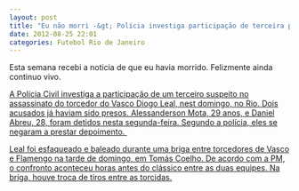 ```yaml
---
layout: post
title: "Eu não morri -&gt; Polícia investiga participação de terceira pessoa em morte de torcedor vascaíno"
date: 2012-08-25 22:01
categories: Futebol Rio de Janeiro
---
```


Esta semana recebi a noticia de que eu havia morrido. Felizmente ainda
continuo vivo.

[A Polícia Civil investiga a participação de um terceiro suspeito no
assassinato do torcedor do Vasco Diogo Leal, nest domingo, no Rio. Dois
acusados já haviam sido presos. Alessanderson Mota, 29 anos, e Daniel
Abreu, 28, foram detidos nesta segunda-feira. Segundo a polícia, eles se
negaram a prestar
depoimento. ](http://www.jb.com.br/rio/noticias/2012/08/21/policia-investiga-participacao-de-terceira-pessoa-em-morte-de-torcedor-vascaino/)

[Leal foi esfaqueado e baleado durante uma briga entre torcedores de
Vasco e Flamengo na tarde de domingo, em Tomás Coelho. De acordo com a
PM, o confronto aconteceu horas antes do clássico entre as duas equipes.
Na briga, houve troca de tiros entre as
torcidas.](http://www.jb.com.br/rio/noticias/2012/08/21/policia-investiga-participacao-de-terceira-pessoa-em-morte-de-torcedor-vascaino/)

